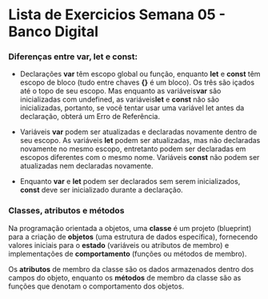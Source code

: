# Lista de Exercicios Semana 05 - Banco Digital

### Diferenças entre var, let e const:

- Declarações **var** têm escopo global ou função, enquanto **let** e **const** têm escopo de bloco (tudo entre chaves **{}** é um bloco). Os três são içados até o topo de seu escopo. Mas enquanto as variáveis **​​var** são inicializadas com undefined, as variáveis **​​let** e **const** não são inicializadas, portanto, se você tentar usar uma variável let antes da declaração, obterá um Erro de Referência.

- Variáveis ​​**var** podem ser atualizadas e declaradas novamente dentro de seu escopo. As variáveis ​​**let** podem ser atualizadas, mas não declaradas novamente no mesmo escopo, entretanto podem ser declaradas em escopos diferentes com o mesmo nome. Variáveis **​​const** não podem ser atualizadas nem declaradas novamente.

- Enquanto **var** e **let** podem ser declarados sem serem inicializados, **const** deve ser inicializado durante a declaração.

### Classes, atributos e métodos

Na programação orientada a objetos, uma **classe** é um projeto (blueprint) para a criação de **objetos** (uma estrutura de dados específica), fornecendo valores iniciais para o **estado** (variáveis ​​ou atributos de membro) e implementações de **comportamento** (funções ou métodos de membro).

Os **atributos** de membro da classe são os dados armazenados dentro dos campos do objeto, enquanto os **métodos** de membro da classe são as funções que denotam o comportamento dos objetos.
